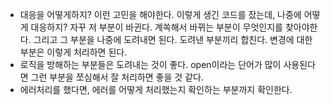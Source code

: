 - 대응을 어떻게하지? 이런 고민을 해야한다. 이렇게 생긴 코드를 잤는데, 나중에 어떻게 대응하지? 자꾸 저 부분이 바귄다. 계쏙해서 바뀌는 부분이 무엇인지를 찾아야한다. 그리고 그 부분을 나중에 도려내면 된다. 도려낸 부분끼리 합친다. 변경에 대한 부분은 이렇게 처리하면 된다. 
- 로직을 방해하는 부분들은 도려내는 것이 좋다. open이라는 단어가 많이 사용된다면 그런 부분을 쪼심해서 잘 처리하면 좋을 것 같다. 
- 에러처리를 했다면, 에러를 어떻게 처리했는지 확인하는 부분까지 확인한다. 
